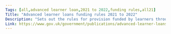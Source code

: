 ```yaml
---
Tags: [all,advanced learner loan,2021 to 2022,funding rules,all21]
Title: "Advanced learner loans funding rules 2021 to 2022"
Description: "Sets out the rules for provision funded by learners through advanced learner loans."
Link: https://www.gov.uk/government/publications/advanced-learner-loans-funding-rules-2021-to-2022
---
```

